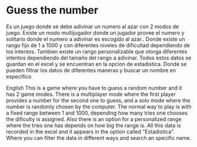 # Guess the number

Es un juego donde se debe adivinar un numero al azar con 2 modos de juego.
Existe un modo multijugador donde un jugador provee el numero y solitario donde el numero a adivinar es escogido al azar.. 
Donde existe un rango fijo de 1 a 1000 y con diferentes niveles de dificultad dependiendo de los intentos. 
Tambien existe un rango personalizable que otorga diferentes intentos dependiendo del tamaño del rango a adivinar.
Todos estos datos se guardan en el excel y se encuentran en la opcion de estadistica. Donde se pueden filtrar los datos de diferentes maneras y buscar un nombre en especifico

English
This is a game where you have to guess a random number and it has 2 game modes.
There is a multiplayer mode where the first player provides a number for the second one to guess, and a solo mode where the number is randomly chosen by the computer.
The normal way to play is with a fixed range between 1 and 1000, depending how many tries one chooses the dificulty is assigned.
Also there is an option for a personalized range where the tries one has depends on how big the range is.
All this data is recorded in the excel and it appears in the option called "Estadistica". Where you can filter the data in different ways and search an specific name.
